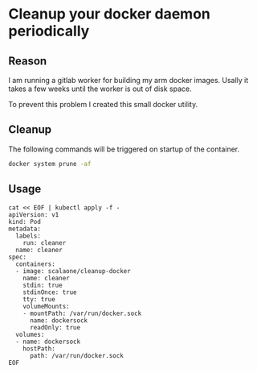 # Cleanup your docker daemon periodically

## Reason

I am running a gitlab worker for building my arm docker images.
Usally it takes a few weeks until the worker is out of disk space.

To prevent this problem I created this small docker utility.

## Cleanup

The following commands will be triggered on startup of the container.

```sh
docker system prune -af
```

## Usage

```
cat << EOF | kubectl apply -f -
apiVersion: v1
kind: Pod
metadata:
  labels:
    run: cleaner
  name: cleaner
spec:
  containers:
  - image: scalaone/cleanup-docker
    name: cleaner
    stdin: true
    stdinOnce: true
    tty: true
    volumeMounts:
    - mountPath: /var/run/docker.sock
      name: dockersock
      readOnly: true
  volumes:
  - name: dockersock
    hostPath:
      path: /var/run/docker.sock
EOF
```
